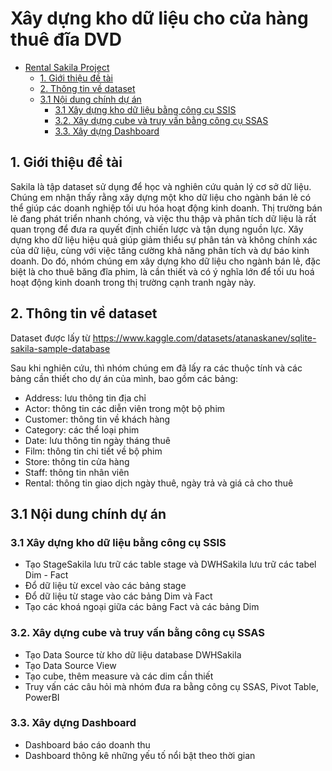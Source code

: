 # Xây dựng kho dữ liệu cho cửa hàng thuê đĩa DVD

- [Rental Sakila Project](#rental-sakila-project)
  - [1. Giới thiệu đề tài](#1-giới-thiệu-đề-tài)
  - [2. Thông tin về dataset](#2-thông-tin-về-dataset)
  - [3.1 Nội dung chính dự án](#31-nội-dung-chính-dự-án)
    - [3.1 Xây dựng kho dữ liệu bằng công cụ SSIS](#31-xây-dựng-kho-dữ-liệu-bằng-công-cụ-ssis)
    - [3.2. Xây dựng cube và truy vấn bằng công cụ SSAS](#32-xây-dựng-cube-và-truy-vấn-bằng-công-cụ-ssas)
    - [3.3. Xây dựng Dashboard](#33-xây-dựng-dashboard)
## 1. Giới thiệu đề tài
 Sakila là tập dataset sử dụng để học và nghiên cứu quản lý cơ sở dữ liệu. Chúng em nhận thấy rằng xây dựng một kho dữ liệu cho ngành bán lẻ có thể giúp các doanh nghiệp tối ưu hóa hoạt động kinh doanh. Thị trường bán lẻ đang phát triển nhanh chóng, và việc thu thập và phân tích dữ liệu là rất quan trọng để đưa ra quyết định chiến lược và tận dụng nguồn lực. Xây dựng kho dữ liệu hiệu quả giúp giảm thiểu sự phân tán và không chính xác của dữ liệu, cùng với việc tăng cường khả năng phân tích và dự báo kinh doanh. Do đó, nhóm chúng em xây dựng kho dữ liệu cho ngành bán lẻ, đặc biệt là cho thuê băng đĩa phim, là cần thiết và có ý nghĩa lớn để tối ưu hoá hoạt động kinh doanh trong thị trường cạnh tranh ngày này.
 
## 2. Thông tin về dataset
Dataset được lấy từ https://www.kaggle.com/datasets/atanaskanev/sqlite-sakila-sample-database

Sau khi nghiên cứu, thì nhóm chúng em đã lấy ra các thuộc tính và các bảng cần thiết cho dự án của mình, bao gồm các bảng:
- Address: lưu thông tin địa chỉ
- Actor: thông tin các diễn viên trong một bộ phim
- Customer: thông tin về khách hàng
- Category: các thể loại phim
- Date: lưu thông tin ngày tháng thuê
- Film: thông tin chi tiết về bộ phim
- Store: thông tin cửa hàng
- Staff: thông tin nhân viên
- Rental: thông tin giao dịch ngày thuê, ngày trả và giá cả cho thuê

## 3.1 Nội dung chính dự án

### 3.1 Xây dựng kho dữ liệu bằng công cụ SSIS
- Tạo StageSakila lưu trữ các table stage và DWHSakila lưu trữ các tabel Dim - Fact
- Đổ dữ liệu từ excel vào các bảng stage
- Đổ dữ liệu từ stage vào các bảng Dim và Fact
- Tạo các khoá ngoại giữa các bảng Fact và các bảng Dim

### 3.2. Xây dựng cube và truy vấn bằng công cụ SSAS
- Tạo Data Source từ kho dữ liệu database DWHSakila
- Tạo Data Source View
- Tạo cube, thêm measure và các dim cần thiết
- Truy vấn các câu hỏi mà nhóm đưa ra bằng công cụ SSAS, Pivot Table, PowerBI

### 3.3. Xây dựng Dashboard
- Dashboard báo cáo doanh thu
- Dashboard thông kê những yếu tố nổi bật theo thời gian
